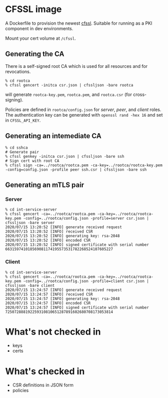 # CFSSL image 

A Dockerfile to provision the newest
[cfssl](https://github.com/cloudflare/cfssl). Suitable for running as
a PKI component in dev environments.

Mount your cert volume at `/cfssl`.

## Generating the CA

There is a self-signed root CA which is used for all resources and for revocations.

``` shellsession
% cd rootca
% cfssl gencert -initca csr.json | cfssljson -bare rootca
```

will generate `rootca-key.pem`, `rootca.pem`, and `rootca.csr` (for cross-signing).

Policies are defined in `rootca/config.json` for *server*, *peer*, and *client* roles. The authentication key can be generated with `openssl rand -hex 16` and set in `CFSSL_API_KEY`. 

## Generating an intemediate CA

``` shellsession
% cd sshca
# Generate pair
% cfssl genkey -initca csr.json | cfssljson -bare ssh
# Sign cert with root CA
% cfssl sign -ca=../rootca/rootca.pem -ca-key=../rootca/rootca-key.pem -config=config.json -profile peer ssh.csr | cfssljson -bare ssh
```

## Generating an mTLS pair
### Server

``` shellsession
% cd int-service-server
% cfssl gencert -ca=../rootca/rootca.pem -ca-key=../rootca/rootca-key.pem -config=../rootca/config.json -profile=server csr.json | cfssljson -bare server
2020/07/15 13:20:52 [INFO] generate received request
2020/07/15 13:20:52 [INFO] received CSR
2020/07/15 13:20:52 [INFO] generating key: rsa-2048
2020/07/15 13:20:52 [INFO] encoded CSR
2020/07/15 13:20:52 [INFO] signed certificate with serial number 663159741018569081174195573531782268524107605227
```

### Client

``` shellsession
% cd int-service-server
% cfssl gencert -ca=../rootca/rootca.pem -ca-key=../rootca/rootca-key.pem -config=../rootca/config.json -profile=client csr.json | cfssljson -bare client
2020/07/15 13:24:57 [INFO] generate received request
2020/07/15 13:24:57 [INFO] received CSR
2020/07/15 13:24:57 [INFO] generating key: rsa-2048
2020/07/15 13:24:57 [INFO] encoded CSR
2020/07/15 13:24:57 [INFO] signed certificate with serial number 725072888192259310810651287891602680708173053814
```

# What's not checked in

- keys
- certs

# What's checked in

- CSR definitions in JSON form
- policies
